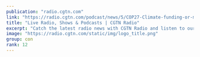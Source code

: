 ```yaml
---
publication: "radio.cgtn.com"
link: "https://radio.cgtn.com/podcast/news/5/COP27-Climate-funding-or-more-disappointment-for-Africa/2704806"
title: "Live Radio, Shows & Podcasts | CGTN Radio"
excerpt: "Catch the latest radio news with CGTN Radio and listen to our trending podcasts wherever you are!"
image: "https://radio.cgtn.com/static/img/logo_title.png"
group: con
rank: 12
---
```

